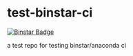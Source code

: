 # test-binstar-ci 

[![Binstar Badge](https://anaconda.org/gaz3ll3/test-binstar-ci/badges/build.svg)](https://anaconda.org/gaz3ll3/test-binstar-ci/builds)

a test repo for testing binstar/anaconda ci
